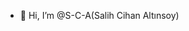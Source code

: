 - 👋 Hi, I’m @S-C-A(Salih Cihan Altınsoy)


<!---
S-C-A/S-C-A is a ✨ special ✨ repository because its `README.md` (this file) appears on your GitHub profile.
You can click the Preview link to take a look at your changes.
--->
